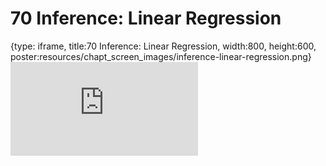 # 70 Inference: Linear Regression
 
{type: iframe, title:70 Inference: Linear Regression, width:800, height:600, poster:resources/chapt_screen_images/inference-linear-regression.png}
![](https://datatrail-jhu.github.io/DataTrail/no_toc/inference-linear-regression.html)
 

 
